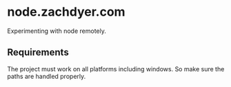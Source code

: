 # node.zachdyer.com
Experimenting with node remotely. 

## Requirements
The project must work on all platforms including windows.
So make sure the paths are handled properly.